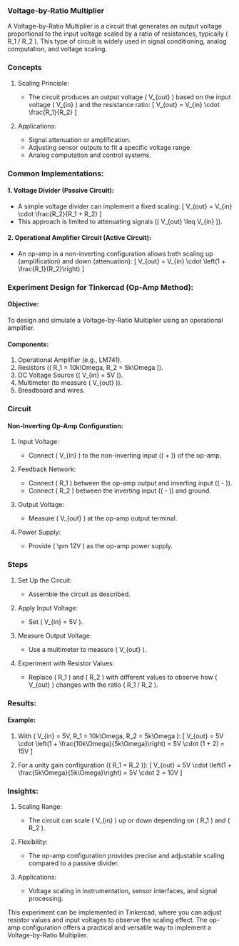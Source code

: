 ### Voltage-by-Ratio Multiplier

A Voltage-by-Ratio Multiplier is a circuit that generates an output voltage proportional to the input voltage scaled by a ratio of resistances, typically \( R_1 / R_2 \). This type of circuit is widely used in signal conditioning, analog computation, and voltage scaling.

### Concepts

1. Scaling Principle:
   - The circuit produces an output voltage \( V_{out} \) based on the input voltage \( V_{in} \) and the resistance ratio:
     \[
     V_{out} = V_{in} \cdot \frac{R_1}{R_2}
     \]

2. Applications:
   - Signal attenuation or amplification.
   - Adjusting sensor outputs to fit a specific voltage range.
   - Analog computation and control systems.

### Common Implementations:

#### 1. Voltage Divider (Passive Circuit):

- A simple voltage divider can implement a fixed scaling:
  \[
  V_{out} = V_{in} \cdot \frac{R_2}{R_1 + R_2}
  \]
- This approach is limited to attenuating signals (\( V_{out} \leq V_{in} \)).

#### 2. Operational Amplifier Circuit (Active Circuit):

- An op-amp in a non-inverting configuration allows both scaling up (amplification) and down (attenuation):
  \[
  V_{out} = V_{in} \cdot \left(1 + \frac{R_1}{R_2}\right)
  \]

### Experiment Design for Tinkercad (Op-Amp Method):

#### Objective:

To design and simulate a Voltage-by-Ratio Multiplier using an operational amplifier.

#### Components:

1. Operational Amplifier (e.g., LM741).
2. Resistors (\( R_1 = 10k\Omega, R_2 = 5k\Omega \)).
3. DC Voltage Source (\( V_{in} = 5V \)).
4. Multimeter (to measure \( V_{out} \)).
5. Breadboard and wires.

### Circuit

#### Non-Inverting Op-Amp Configuration:

1. Input Voltage:
   - Connect \( V_{in} \) to the non-inverting input (\( + \)) of the op-amp.

2. Feedback Network:
   - Connect \( R_1 \) between the op-amp output and inverting input (\( - \)).
   - Connect \( R_2 \) between the inverting input (\( - \)) and ground.

3. Output Voltage:
   - Measure \( V_{out} \) at the op-amp output terminal.

4. Power Supply:
   - Provide \( \pm 12V \) as the op-amp power supply.

### Steps

1. Set Up the Circuit:
   - Assemble the circuit as described.

2. Apply Input Voltage:
   - Set \( V_{in} = 5V \).

3. Measure Output Voltage:
   - Use a multimeter to measure \( V_{out} \).

4. Experiment with Resistor Values:
   - Replace \( R_1 \) and \( R_2 \) with different values to observe how \( V_{out} \) changes with the ratio \( R_1 / R_2 \).

### Results:

#### Example:

1. With \( V_{in} = 5V, R_1 = 10k\Omega, R_2 = 5k\Omega \):
   \[
   V_{out} = 5V \cdot \left(1 + \frac{10k\Omega}{5k\Omega}\right) = 5V \cdot (1 + 2) = 15V
   \]

2. For a unity gain configuration (\( R_1 = R_2 \)):
   \[
   V_{out} = 5V \cdot \left(1 + \frac{5k\Omega}{5k\Omega}\right) = 5V \cdot 2 = 10V
   \]

### Insights:

1. Scaling Range:
   - The circuit can scale \( V_{in} \) up or down depending on \( R_1 \) and \( R_2 \).

2. Flexibility:
   - The op-amp configuration provides precise and adjustable scaling compared to a passive divider.

3. Applications:
   - Voltage scaling in instrumentation, sensor interfaces, and signal processing.

This experiment can be implemented in Tinkercad, where you can adjust resistor values and input voltages to observe the scaling effect. The op-amp configuration offers a practical and versatile way to implement a Voltage-by-Ratio Multiplier.
